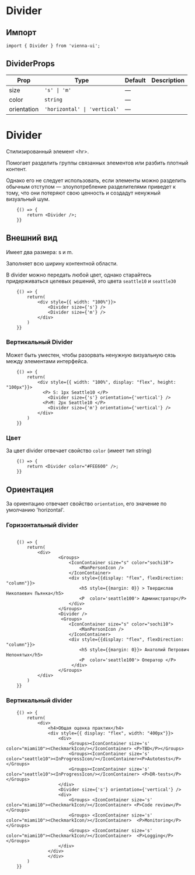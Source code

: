 # Divider

## Импорт

```
import { Divider } from 'vienna-ui';
``` 

## DividerProps

| Prop | Type | Default | Description |
| --- | --- | --- | --- |
| size | `'s' \| 'm'` | — |  |
| color | `string` | — |  |
| orientation | `'horizontal' \| 'vertical'` | — |  |


# Divider

Стилизированный элемент &lt;hr&gt;.

Помогает разделить группы связанных элементов или разбить плотный контент.

Однако его не следует использовать, если элементы можно разделить обычным отступом —
злоупотребление разделителями приведет к тому, что они потеряют свою ценность и создадут ненужный визуальный шум.




```
    {() => {
        return <Divider />;
    }}
```

## Внешний вид

Имеет два размера: s и m.

Заполняет всю ширину контентной области.

В divider можно передать любой цвет, однако старайтесь придерживаться целевых решений,
это цвета `seattle10` и `seattle30`

```
    {() => {
        return(
            <div style={{ width: "100%"}}>
                <Divider size={'s'} />
                <Divider size={'m'} />
            </div>
        )
    }}
```

### Вертикальный Divider

Может быть уместен, чтобы разорвать ненужную визуальную сязь между элементами интерфейса.

```
    {() => {
        return(
            <div style={{ width: "100%", display: "flex", height: "100px"}}>
              <P> S: 1px Seattle10 </P>
                <Divider size={'s'} orientation={'vertical'} />
              <P>M: 2px Seattle10 </P>
                <Divider size={'m'} orientation={'vertical'} />
            </div>
        )
    }}
```

### Цвет

За цвет divider отвечает свойство `color` (имеет тип string)

```
    {() => {
        return <Divider color="#FEE600" />;
    }}
```

## Ориентация

За ориентацию отвечает свойство `orientation`, его значение по умолчанию 'horizontal'.

### Горизонтальный divider
```

    {() => {
        return(
            <div>
                    <Groups>
                        <IconContainer size="s" color="sochi10">
                            <ManPersonIcon />
                        </IconContainer>
                        <div style={{display: "flex", flexDirection: "column"}}>
                            <h5 style={{margin: 0}} > Твердислав Николаевич Пьянка</h5>
                            <P  color='seattle100'> Администратор</P>
                        </div>
                    </Groups>
                    <Divider />
                     <Groups>
                        <IconContainer size="s" color="sochi10">
                            <ManPersonIcon />
                        </IconContainer>
                        <div style={{display: "flex", flexDirection: "column"}}>
                            <h5 style={{margin: 0}}> Анатолий Петрович Непонятых</h5>
                            <P  color='seattle100'> Оператор </P>
                         </div>
                    </Groups>
            </div>
        )
    }}
```

### Вертикальный divider

```
    {() => {
        return(
            <div>
                <h4>Общая оценка практик</h4>
                <div style={{ display: "flex", width: "400px"}}>
                    <div>
                        <Groups><IconContainer size='s' color="miami10"><CheckmarkIcon/></IconContainer> <P>TBD</P></Groups>
                        <Groups><IconContainer size='s' color="seattle10"><InProgressIcon/></IconContainer><P>Autotests</P> </Groups>
                        <Groups><IconContainer size='s' color="seattle10"><InProgressIcon/></IconContainer> <P>DR-tests</P> </Groups>
                    </div>
                    <Divider size={'s'} orientation={'vertical'} />
                    <div>
                        <Groups> <IconContainer size='s' color="miami10"><CheckmarkIcon/></IconContainer> <P>Code review</P> </Groups>
                        <Groups> <IconContainer size='s' color="miami10"><CheckmarkIcon/></IconContainer>  <P>Monitoring</P> </Groups>
                        <Groups> <IconContainer size='s' color="miami10"><CheckmarkIcon/></IconContainer>  <P>Logging</P>  </Groups>
                    </div>
                </div>
                </div>
        )
    }}
```